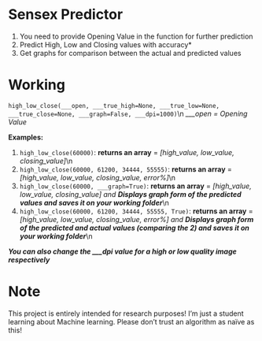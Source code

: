 # Sensex Predictor
1. You need to provide Opening Value in the function for further prediction
2. Predict High, Low and Closing values with accuracy*
3. Get graphs for comparison between the actual and predicted values

# Working
`high_low_close(___open, ___true_high=None, ___true_low=None, ___true_close=None, ___graph=False, ___dpi=1000)`\n
_\_\_\_open = Opening Value_

__Examples:__
1. `high_low_close(60000)`: __returns an array__ = _\[high_value, low_value, closing_value]_\n
2. `high_low_close(60000, 61200, 34444, 55555)`: __returns an array__ = _\[high_value, low_value, closing_value, error%]_\n
3. `high_low_close(60000, ___graph=True)`: __returns an array__ = _\[high_value, low_value, closing_value] and __Displays graph form of the predicted values and saves it on your working folder___\n
4. `high_low_close(60000, 61200, 34444, 55555, True)`: __returns an array__ = _\[high_value, low_value, closing_value, error%] and __Displays graph form of the predicted and actual values (comparing the 2) and saves it on your working folder___\n
 
 ___You can also change the \_\_\_dpi value for a high or low quality image respectively___

# Note
This project is entirely intended for research purposes! I’m just a student learning about Machine learning. Please don’t trust an algorithm as naïve as this!
